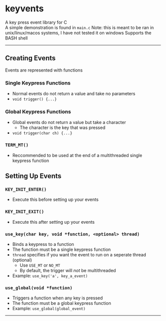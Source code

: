 # keyvents 
A key press event library for C  
A simple demonstration is found in `main.c`
Note: this is meant to be ran in unix/linux/macos systems, I have not tested it on windows
Supports the BASH shell

---

## Creating Events
Events are represented with functions  
### Single Keypress Functions
* Normal events do not return a value and take no parameters 
* `void trigger() {...}`
### Global Keypress Functions
* Global events do not return a value but take a character
	* The character is the key that was pressed
* `void trigger(char ch) {...}`
### `TERM_MT()`
* Reccommended to be used at the end of a multithreaded single keypress function

## Setting Up Events
### `KEY_INIT_ENTER()`
* Execute this before setting up your events
### `KEY_INIT_EXIT()`
* Execute this after setting up your events


### `use_key(char key, void *function, <optional> thread)`
* Binds a keypress to a function
* The function must be a single keypress function
* `thread` specifies if you want the event to run on a seperate thread (optional)
	* Use `USE_MT` or `NO_MT`
	* By default, the trigger will *not* be multithreaded
* Example: `use_key('a', key_a_event)`

### `use_global(void *function)`
* Triggers a function when any key is pressed
* The function must be a global keypress function
* Example: `use_global(global_event)`

---

